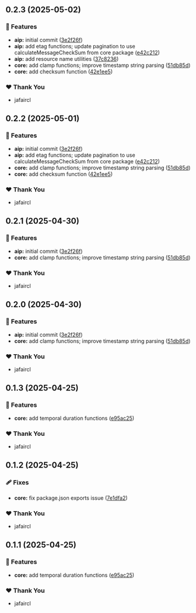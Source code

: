 ## 0.2.3 (2025-05-02)

### 🚀 Features

- **aip:** initial commit ([3e2f26f](https://github.com/jafaircl/protoutil/commit/3e2f26f))
- **aip:** add etag functions; update pagination to use calculateMessageCheckSum from core package ([e42c212](https://github.com/jafaircl/protoutil/commit/e42c212))
- **aip:** add resource name utilities ([37c8236](https://github.com/jafaircl/protoutil/commit/37c8236))
- **core:** add clamp functions; improve timestamp string parsing ([51db85d](https://github.com/jafaircl/protoutil/commit/51db85d))
- **core:** add checksum function ([42e1ee5](https://github.com/jafaircl/protoutil/commit/42e1ee5))

### ❤️ Thank You

- jafaircl

## 0.2.2 (2025-05-01)

### 🚀 Features

- **aip:** initial commit ([3e2f26f](https://github.com/jafaircl/protoutil/commit/3e2f26f))
- **aip:** add etag functions; update pagination to use calculateMessageCheckSum from core package ([e42c212](https://github.com/jafaircl/protoutil/commit/e42c212))
- **core:** add clamp functions; improve timestamp string parsing ([51db85d](https://github.com/jafaircl/protoutil/commit/51db85d))
- **core:** add checksum function ([42e1ee5](https://github.com/jafaircl/protoutil/commit/42e1ee5))

### ❤️ Thank You

- jafaircl

## 0.2.1 (2025-04-30)

### 🚀 Features

- **aip:** initial commit ([3e2f26f](https://github.com/jafaircl/protoutil/commit/3e2f26f))
- **core:** add clamp functions; improve timestamp string parsing ([51db85d](https://github.com/jafaircl/protoutil/commit/51db85d))

### ❤️ Thank You

- jafaircl

## 0.2.0 (2025-04-30)

### 🚀 Features

- **aip:** initial commit ([3e2f26f](https://github.com/jafaircl/protoutil/commit/3e2f26f))
- **core:** add clamp functions; improve timestamp string parsing ([51db85d](https://github.com/jafaircl/protoutil/commit/51db85d))

### ❤️ Thank You

- jafaircl

## 0.1.3 (2025-04-25)

### 🚀 Features

- **core:** add temporal duration functions ([e95ac25](https://github.com/jafaircl/protoutil/commit/e95ac25))

### ❤️ Thank You

- jafaircl

## 0.1.2 (2025-04-25)

### 🩹 Fixes

- **core:** fix package.json exports issue ([7e1dfa2](https://github.com/jafaircl/protoutil/commit/7e1dfa2))

### ❤️ Thank You

- jafaircl

## 0.1.1 (2025-04-25)

### 🚀 Features

- **core:** add temporal duration functions ([e95ac25](https://github.com/jafaircl/protoutil/commit/e95ac25))

### ❤️ Thank You

- jafaircl
